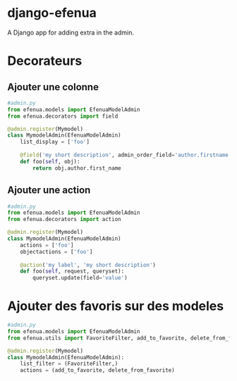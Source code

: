# django-efenua
A Django app for adding extra in the admin.

# Decorateurs

## Ajouter une colonne
```python
#admin.py
from efenua.models import EfenuaModelAdmin
from efenua.decorators import field

@admin.register(Mymodel)
class MymodelAdmin(EfenuaModelAdmin)
    list_display = ['foo']
    
    @field('my short description', admin_order_field='author.firstname', allow_tags=True)
    def foo(self, obj):
        return obj.author.first_name
```

## Ajouter une action
```python
#admin.py
from efenua.models import EfenuaModelAdmin
from efenua.decorators import action

@admin.register(Mymodel)
class MymodelAdmin(EfenuaModelAdmin)
    actions = ['foo']
    objectactions = ['foo']
    
    @action('my label', 'my short description')
    def foo(self, request, queryset):
        queryset.update(field='value')
```

# Ajouter des favoris sur des modeles
```python
#admin.py
from efenua.models import EfenuaModelAdmin
from efenua.utils import FavoriteFilter, add_to_favorite, delete_from_favorite

@admin.register(Mymodel)
class MymodelAdmin(EfenuaModelAdmin):
    list_filter = (FavoriteFilter,)
    actions = (add_to_favorite, delete_from_favorite)
```
